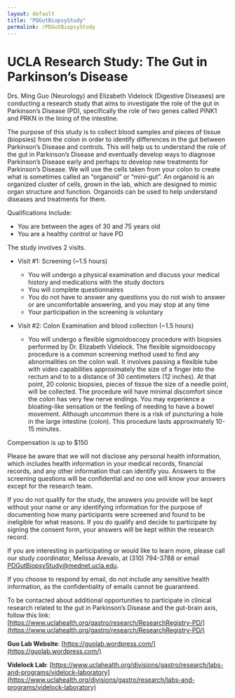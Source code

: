 ```yaml
---
layout: default
title: "PDGutBiopsyStudy"
permalink: /PDGutBiopsyStudy
---
```



# UCLA Research Study: The Gut in Parkinson’s Disease

Drs. Ming Guo (Neurology) and Elizabeth Videlock (Digestive Diseases) are conducting a research study that aims to investigate the role of the gut in Parkinson’s Disease (PD), specifically the role of two genes called PINK1 and PRKN in the lining of the intestine.

The purpose of this study is to collect blood samples and pieces of tissue (biopsies) from the colon in order to identify differences in the gut between Parkinson’s Disease and controls. This will help us to understand the role of the gut in Parkinson’s Disease and eventually develop ways to diagnose Parkinson’s Disease early and perhaps to develop new treatments for Parkinson’s Disease. We will use the cells taken from your colon to create what is sometimes called an “organoid” or “mini-gut”.  An organoid is an organized cluster of cells, grown in the lab, which are designed to mimic organ structure and function. Organoids can be used to help understand diseases and treatments for them. 

Qualifications Include:
* You are between the ages of 30 and 75 years old
* You are a healthy control or have PD

The study involves 2 visits.

* Visit #1: Screening (~1.5 hours)
    * You will undergo a physical examination and discuss your medical history and medications with the study doctors
    * You will complete questionnaires 
    * You do not have to answer any questions you do not wish to answer or are uncomfortable answering, and you may stop at any time
    * Your participation in the screening is voluntary

* Visit #2: Colon Examination and blood collection (~1.5 hours)
    * You will undergo a flexible sigmoidoscopy procedure with biopsies performed by Dr. Elizabeth Videlock. The flexible sigmoidoscopy procedure is a common screening method used to find any abnormalities on the colon wall. It involves passing a flexible tube with video capabilities approximately the size of a finger into the rectum and to to a distance of 30 centimeters (12 inches). At that point, 20 colonic biopsies, pieces of tissue the size of a needle point, will be collected. The procedure will have minimal discomfort since the colon has very few nerve endings. You may experience a bloating-like sensation or the feeling of needing to have a bowel movement. Although uncommon there is a risk of puncturing a hole in the large intestine (colon). This procedure lasts approximately 10-15 minutes.

Compensation is up to $150

Please be aware that we will not disclose any personal health information, which includes health information in your medical records, financial records, and any other information that can identify you. Answers to the screening questions will be confidential and no one will know your answers except for the research team. 

If you do not qualify for the study, the answers you provide will be kept without your name or any identifying information for the purpose of documenting how many participants were screened and found to be ineligible for what reasons. If you do qualify and decide to participate by signing the consent form, your answers will be kept within the research record.

If you are interesting in participating or would like to learn more, please call our study coordinator, Melissa Arevalo, at (310) 794-3788 or email PDGutBiopsyStudy@mednet.ucla.edu.

If you choose to respond by email, do not include any sensitive health information, as the confidentiality of emails cannot be guaranteed.


To be contacted about additional opportunities to participate in clinical research related to the gut in Parkinson’s Disease and the gut-brain axis, follow this link: [https://www.uclahealth.org/gastro/research/ResearchRegistry-PD/](https://www.uclahealth.org/gastro/research/ResearchRegistry-PD/)


**Guo Lab Website**: [https://guolab.wordpress.com/](https://guolab.wordpress.com/)

**Videlock Lab**: [https://www.uclahealth.org/divisions/gastro/research/labs-and-programs/videlock-laboratory](https://www.uclahealth.org/divisions/gastro/research/labs-and-programs/videlock-laboratory)

